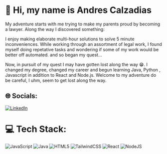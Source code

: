 # 👋 Hi, my name is Andres Calzadias

My adventure starts with me trying to make my parents proud by becoming a lawyer. Along the way I discovered something:

I enjoy making elaborate multi-hour solutions to solve 5 minute inconveniences. While working through an assortment 
of legal work, I found myself doing repetative tasks and wondering if some of my work would be better off automated.
and so began my quest...

Now, in pursuit of my quest I may have gotten lost along the way 😁. 
I changed my degree, changed my career and begun learning Java, Python ,
Javascript in addition to React and Node.js. Welcome to my adventure do 
be careful, I uhm, seem to get lost along the way.


<!---
cmndrqueso/cmndrqueso is a ✨ special ✨ repository because its `README.md` (this file) appears on your GitHub profile.
You can click the Preview link to take a look at your changes.
--->

## 🌐 Socials:
[![LinkedIn](https://img.shields.io/badge/LinkedIn-%230077B5.svg?logo=linkedin&logoColor=white)](https://linkedin.com/in/andres-calzadias) 

# 💻 Tech Stack:
![JavaScript](https://img.shields.io/badge/javascript-%23323330.svg?style=for-the-badge&logo=javascript&logoColor=%23F7DF1E) ![Java](https://img.shields.io/badge/java-%23ED8B00.svg?style=for-the-badge&logo=java&logoColor=white) ![HTML5](https://img.shields.io/badge/html5-%23E34F26.svg?style=for-the-badge&logo=html5&logoColor=white) ![TailwindCSS](https://img.shields.io/badge/tailwindcss-%2338B2AC.svg?style=for-the-badge&logo=tailwind-css&logoColor=white) ![React](https://img.shields.io/badge/react-%2320232a.svg?style=for-the-badge&logo=react&logoColor=%2361DAFB) ![NodeJS](https://img.shields.io/badge/node.js-6DA55F?style=for-the-badge&logo=node.js&logoColor=white)
